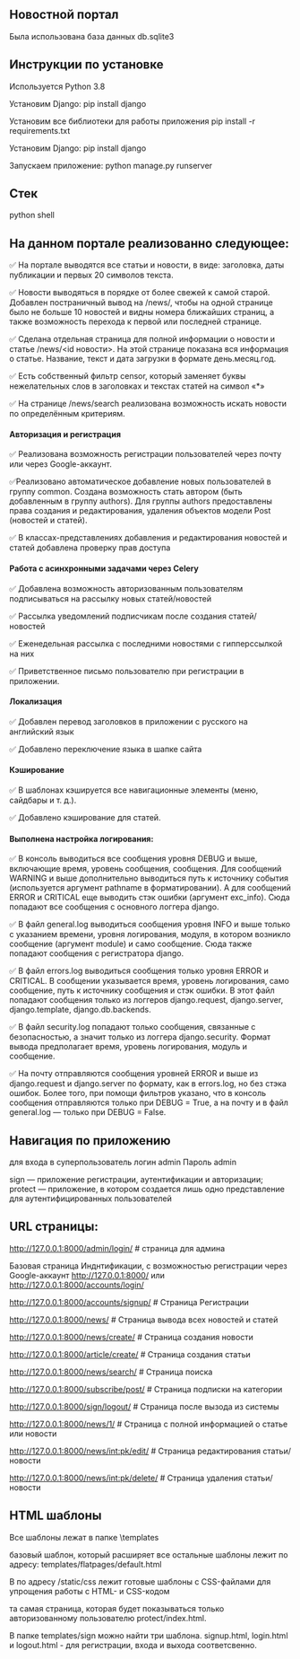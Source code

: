 ## Новостной портал
Была использована база данных db.sqlite3


## Инструкции по установке
Используется Python 3.8

Установим Django: pip install django

Установим все библиотеки для работы приложения pip install -r requirements.txt

Установим Django:
pip install django

Запускаем приложение:
python manage.py runserver

## Стек

python shell

## На данном портале реализованно следующее:
:white_check_mark: На портале выводятся все статьи и новости, в виде: заголовка, даты публикации и первых 20 символов текста.

:white_check_mark: Новости выводяться в порядке от более свежей к самой старой. Добавлен постраничный вывод на /news/, чтобы на одной странице было не больше 10 новостей и видны номера ближайших страниц, а также возможность перехода к первой или последней странице. 

:white_check_mark: Сделана отдельная страница для полной информации о новости и статье /news/<id новости>. На этой странице показана вся информация о статье. Название, текст и дата загрузки в формате день.месяц.год.

:white_check_mark: Есть собственный фильтр censor, который заменяет буквы нежелательных слов в заголовках и текстах статей на символ «*»

:white_check_mark: На странице /news/search реализована возможность искать новости по определённым критериям.

#### Авторизация и регистрация
:white_check_mark: Реализована возможность регистрации пользователей через почту или через Google-аккаунт.

:white_check_mark:Реализовано автоматическое добавление новых пользователей в группу common. Создана возможность стать автором (быть добавленным в группу authors).
Для группы authors предоставлены права создания и редактирования, удаления объектов модели Post (новостей и статей).

:white_check_mark: В классах-представлениях добавления и редактирования новостей и статей добавлена проверку прав доступа

#### Работа с асинхронными задачами через Celery
:white_check_mark: Добавлена возможность авторизованным пользователям подписываться на рассылку новых статей/новостей

:white_check_mark: Рассылка уведомлений подписчикам после создания статей/новостей

:white_check_mark: Еженедельная рассылка с последними новостями с гипперссылкой на них

:white_check_mark: Приветственное письмо пользователю при регистрации в приложении.

#### Локализация
:white_check_mark: Добавлен перевод заголовков в приложении с русского на английский язык

:white_check_mark: Добавлено переключение языка в шапке сайта

#### Кэширование
:white_check_mark: В шаблонах кэшируется все навигационные элементы (меню, сайдбары и т. д.).

:white_check_mark: Добавлено кэширование для статей.

#### Выполнена настройка логирования:
:white_check_mark: В консоль выводиться все сообщения уровня DEBUG и выше, включающие время, уровень сообщения, сообщения. Для сообщений WARNING и выше дополнительно выводиться путь к источнику события (используется аргумент pathname в форматировании). А для сообщений ERROR и CRITICAL еще выводить стэк ошибки (аргумент exc_info). Сюда попадают все сообщения с основного логгера django.

:white_check_mark: В файл general.log выводиться сообщения уровня INFO и выше только с указанием времени, уровня логирования, модуля, в котором возникло сообщение (аргумент module) и само сообщение. Сюда также попадают сообщения с регистратора django.

:white_check_mark: В файл errors.log выводиться сообщения только уровня ERROR и CRITICAL. В сообщении указывается время, уровень логирования, само сообщение, путь к источнику сообщения и стэк ошибки. В этот файл попадают сообщения только из логгеров django.request, django.server, django.template, django.db.backends.

:white_check_mark: В файл security.log попадают только сообщения, связанные с безопасностью, а значит только из логгера django.security. Формат вывода предполагает время, уровень логирования, модуль и сообщение.

:white_check_mark: На почту отправляются сообщения уровней ERROR и выше из django.request и django.server по формату, как в errors.log, но без стэка ошибок. Более того, при помощи фильтров указано, что в консоль сообщения отправляются только при DEBUG = True, а на почту и в файл general.log — только при DEBUG = False.

## Навигация по приложению

для входа в суперпользователь
логин admin
Пароль admin

sign — приложение регистрации, аутентификации и авторизации;
protect — приложение, в котором создается лишь одно представление для аутентифицированных пользователей

## URL страницы:

http://127.0.0.1:8000/admin/login/ # страница для админа

Базовая страница Инднтификации, с возможностью регистрации через Google-аккаунт
http://127.0.0.1:8000/ или http://127.0.0.1:8000/accounts/login/

http://127.0.0.1:8000/accounts/signup/ # Страница Регистрации

http://127.0.0.1:8000/news/  # Страница вывода всех новостей и статей

http://127.0.0.1:8000/news/create/ # Страница создания новости

http://127.0.0.1:8000/article/create/  # Страница создания статьи

http://127.0.0.1:8000/news/search/ # Страница поиска

http://127.0.0.1:8000/subscribe/post/ # Страница подписки на категории

http://127.0.0.1:8000/sign/logout/ # Страница после вызода из системы

http://127.0.0.1:8000/news/1/  # Страница с полной информацией о статье или новости

http://127.0.0.1:8000/news/int:pk/edit/  # Страница редактирования статьи/новости

http://127.0.0.1:8000/news/int:pk/delete/ # Страница удаления статьи/новости

## HTML шаблоны

Все шаблоны лежат в папке \templates

базовый шаблон, который расширяет все остальные шаблоны лежит по адресу:
templates/flatpages/default.html

В по адресу /static/css лежит готовые шаблоны с CSS-файлами для упрощения работы с HTML- и CSS-кодом

та самая страница, которая будет показываться только авторизованному пользователю protect/index.html.

В папке templates/sign можно найти три шаблона. signup.html, login.html и logout.html - для регистрации, входа и выхода соответсвенно.



